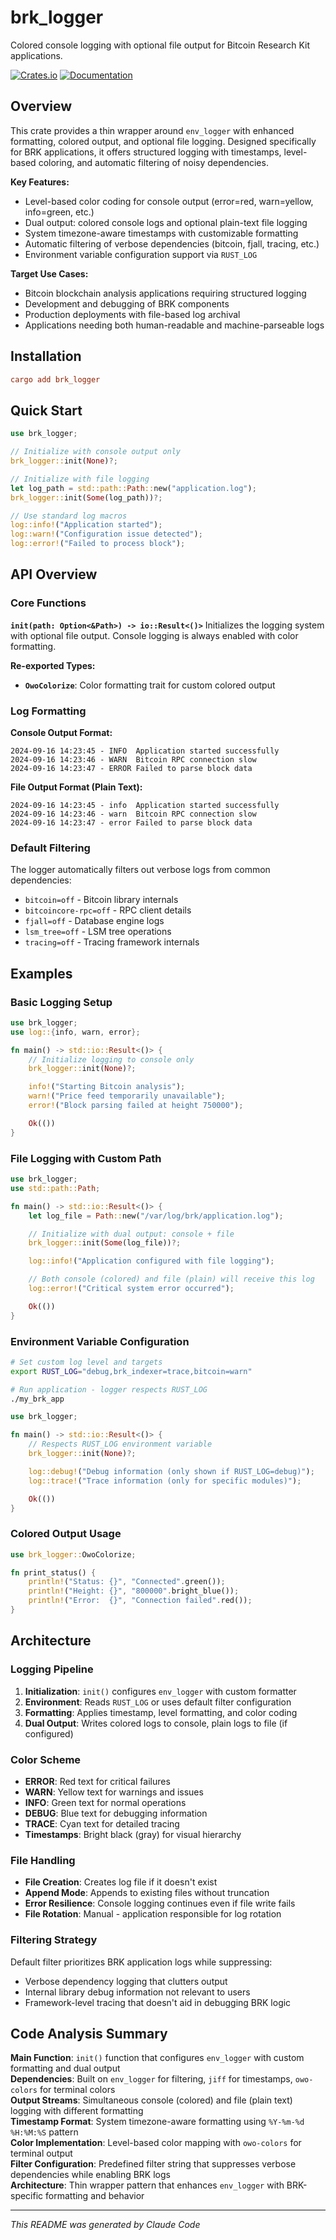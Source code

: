 # brk_logger

Colored console logging with optional file output for Bitcoin Research Kit applications.

[![Crates.io](https://img.shields.io/crates/v/brk_logger.svg)](https://crates.io/crates/brk_logger)
[![Documentation](https://docs.rs/brk_logger/badge.svg)](https://docs.rs/brk_logger)

## Overview

This crate provides a thin wrapper around `env_logger` with enhanced formatting, colored output, and optional file logging. Designed specifically for BRK applications, it offers structured logging with timestamps, level-based coloring, and automatic filtering of noisy dependencies.

**Key Features:**

- Level-based color coding for console output (error=red, warn=yellow, info=green, etc.)
- Dual output: colored console logs and optional plain-text file logging
- System timezone-aware timestamps with customizable formatting
- Automatic filtering of verbose dependencies (bitcoin, fjall, tracing, etc.)
- Environment variable configuration support via `RUST_LOG`

**Target Use Cases:**

- Bitcoin blockchain analysis applications requiring structured logging
- Development and debugging of BRK components
- Production deployments with file-based log archival
- Applications needing both human-readable and machine-parseable logs

## Installation

```toml
cargo add brk_logger
```

## Quick Start

```rust
use brk_logger;

// Initialize with console output only
brk_logger::init(None)?;

// Initialize with file logging
let log_path = std::path::Path::new("application.log");
brk_logger::init(Some(log_path))?;

// Use standard log macros
log::info!("Application started");
log::warn!("Configuration issue detected");
log::error!("Failed to process block");
```

## API Overview

### Core Functions

**`init(path: Option<&Path>) -> io::Result<()>`**
Initializes the logging system with optional file output. Console logging is always enabled with color formatting.

**Re-exported Types:**

- **`OwoColorize`**: Color formatting trait for custom colored output

### Log Formatting

**Console Output Format:**

```
2024-09-16 14:23:45 - INFO  Application started successfully
2024-09-16 14:23:46 - WARN  Bitcoin RPC connection slow
2024-09-16 14:23:47 - ERROR Failed to parse block data
```

**File Output Format (Plain Text):**

```
2024-09-16 14:23:45 - info  Application started successfully
2024-09-16 14:23:46 - warn  Bitcoin RPC connection slow
2024-09-16 14:23:47 - error Failed to parse block data
```

### Default Filtering

The logger automatically filters out verbose logs from common dependencies:

- `bitcoin=off` - Bitcoin library internals
- `bitcoincore-rpc=off` - RPC client details
- `fjall=off` - Database engine logs
- `lsm_tree=off` - LSM tree operations
- `tracing=off` - Tracing framework internals

## Examples

### Basic Logging Setup

```rust
use brk_logger;
use log::{info, warn, error};

fn main() -> std::io::Result<()> {
    // Initialize logging to console only
    brk_logger::init(None)?;

    info!("Starting Bitcoin analysis");
    warn!("Price feed temporarily unavailable");
    error!("Block parsing failed at height 750000");

    Ok(())
}
```

### File Logging with Custom Path

```rust
use brk_logger;
use std::path::Path;

fn main() -> std::io::Result<()> {
    let log_file = Path::new("/var/log/brk/application.log");

    // Initialize with dual output: console + file
    brk_logger::init(Some(log_file))?;

    log::info!("Application configured with file logging");

    // Both console (colored) and file (plain) will receive this log
    log::error!("Critical system error occurred");

    Ok(())
}
```

### Environment Variable Configuration

```bash
# Set custom log level and targets
export RUST_LOG="debug,brk_indexer=trace,bitcoin=warn"

# Run application - logger respects RUST_LOG
./my_brk_app
```

```rust
use brk_logger;

fn main() -> std::io::Result<()> {
    // Respects RUST_LOG environment variable
    brk_logger::init(None)?;

    log::debug!("Debug information (only shown if RUST_LOG=debug)");
    log::trace!("Trace information (only for specific modules)");

    Ok(())
}
```

### Colored Output Usage

```rust
use brk_logger::OwoColorize;

fn print_status() {
    println!("Status: {}", "Connected".green());
    println!("Height: {}", "800000".bright_blue());
    println!("Error:  {}", "Connection failed".red());
}
```

## Architecture

### Logging Pipeline

1. **Initialization**: `init()` configures `env_logger` with custom formatter
2. **Environment**: Reads `RUST_LOG` or uses default filter configuration
3. **Formatting**: Applies timestamp, level formatting, and color coding
4. **Dual Output**: Writes colored logs to console, plain logs to file (if configured)

### Color Scheme

- **ERROR**: Red text for critical failures
- **WARN**: Yellow text for warnings and issues
- **INFO**: Green text for normal operations
- **DEBUG**: Blue text for debugging information
- **TRACE**: Cyan text for detailed tracing
- **Timestamps**: Bright black (gray) for visual hierarchy

### File Handling

- **File Creation**: Creates log file if it doesn't exist
- **Append Mode**: Appends to existing files without truncation
- **Error Resilience**: Console logging continues even if file write fails
- **File Rotation**: Manual - application responsible for log rotation

### Filtering Strategy

Default filter prioritizes BRK application logs while suppressing:

- Verbose dependency logging that clutters output
- Internal library debug information not relevant to users
- Framework-level tracing that doesn't aid in debugging BRK logic

## Code Analysis Summary

**Main Function**: `init()` function that configures `env_logger` with custom formatting and dual output \
**Dependencies**: Built on `env_logger` for filtering, `jiff` for timestamps, `owo-colors` for terminal colors \
**Output Streams**: Simultaneous console (colored) and file (plain text) logging with different formatting \
**Timestamp Format**: System timezone-aware formatting using `%Y-%m-%d %H:%M:%S` pattern \
**Color Implementation**: Level-based color mapping with `owo-colors` for terminal output \
**Filter Configuration**: Predefined filter string that suppresses verbose dependencies while enabling BRK logs \
**Architecture**: Thin wrapper pattern that enhances `env_logger` with BRK-specific formatting and behavior

---

_This README was generated by Claude Code_
